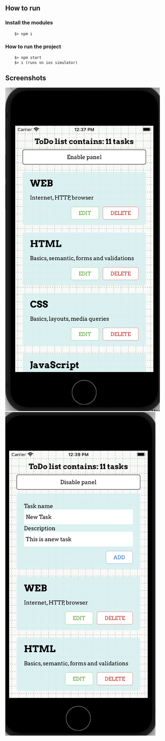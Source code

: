 ## How to run

### Install the modules

```
    $> npm i
```

### How to run the project

```
    $> npm start
    $> i (runs on ios simulator)
```

## Screenshots

![Screenshot 1](./assets/screenshots/Screenshot1.png)
![Screenshot 2](./assets/screenshots/Screenshot2.png)
